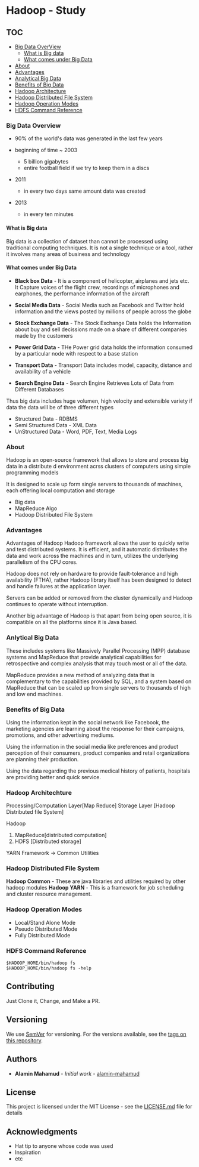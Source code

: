 # Hadoop - Study

## TOC

- [Big Data OverView](#Big-Data-Overview)
  - [What is Big data](#What-is-Big-data)
  - [What comes under Big Data](#What-comes-under-Big-Data)
- [About](#about)
- [Advantages](#advantages)
- [Analytical Big Data](#analytical-big-data)
- [Benefits of Big Data](#benefits-of-big-data)
- [Hadoop Architecture](#hadoop-architecture)
- [Hadoop Distributed File System](#hadoop-distributed-file-systems)
- [Hadoop Operation Modes](#hadoop-operation-modes)
- [HDFS Command Reference](#hdfs-command-reference)

### Big Data Overview

- 90% of the world's data was generated in the last few years
- beginning of time ~ 2003

  - 5 billion gigabytes
  - entire football field if we try to keep them in a discs

- 2011

  - in every two days same amount data was created

- 2013
  - in every ten minutes

#### What is Big data

Big data is a collection of dataset than cannot be processed using traditional computing techniques. It is not a single technique or a tool, rather it involves many areas of business and technology

#### What comes under Big Data

- **Black box Data** - It is a component of helicopter, airplanes and jets etc.
  It Capture voices of the flight crew, recordings of microphones and earphones, the performance information of the aircraft

- **Social Media Data** - Social Media such as Facebook and Twitter hold information and the views posted by millions of people across the globe

- **Stock Exchange Data** - The Stock Exchange Data holds the Information about buy and sell decissions made on a share of different companies made by the customers

- **Power Grid Data** - THe Power grid data holds the information consumed by a particular node with respect to a base station

- **Transport Data** - Transport Data includes model, capacity, distance and availability of a vehicle

- **Search Engine Data** - Search Engine Retrieves Lots of Data from Different Databases

Thus big data includes huge volumen, high velocity and extensible variety if data
the data will be of three different types

- Structured Data - RDBMS
- Semi Structured Data - XML Data
- UnStructured Data - Word, PDF, Text, Media Logs

### About

Hadoop is an open-source framework that allows to store and process big data in
a distribute d environment acrss clusters of computers using simple programming models

It is designed to scale up form single servers to thousands of machines, each offering local computation and storage

- Big data
- MapReduce Algo
- Hadoop Distributed File System

### Advantages

Advantages of Hadoop
Hadoop framework allows the user to quickly write and test distributed systems. It is efficient, and it automatic distributes the data and work across the machines and in turn, utilizes the underlying parallelism of the CPU cores.

Hadoop does not rely on hardware to provide fault-tolerance and high availability (FTHA), rather Hadoop library itself has been designed to detect and handle failures at the application layer.

Servers can be added or removed from the cluster dynamically and Hadoop continues to operate without interruption.

Another big advantage of Hadoop is that apart from being open source, it is compatible on all the platforms since it is Java based.

### Anlytical Big Data

These includes systems like Massively Parallel Processing (MPP) database systems and MapReduce that provide analytical capabilities for retrospective and complex analysis that may touch most or all of the data.

MapReduce provides a new method of analyzing data that is complementary to the capabilities provided by SQL, and a system based on MapReduce that can be scaled up from single servers to thousands of high and low end machines.

### Benefits of Big Data

Using the information kept in the social network like Facebook, the marketing agencies are learning about the response for their campaigns, promotions, and other advertising mediums.

Using the information in the social media like preferences and product perception of their consumers, product companies and retail organizations are planning their production.

Using the data regarding the previous medical history of patients, hospitals are providing better and quick service.

### Hadoop Architechture

Processing/Computation Layer[Map Reduce]
Storage Layer [Hadoop Distributed file System]

Hadoop

1. MapReduce[distributed computation]
2. HDFS [Distributed storage]

YARN Framework -> Common Utilities

### Hadoop Distributed File System

**Hadoop Common** - These are java libraries and utilities required by other hadoop modules
**Hadoop YARN** - This is a framework for job scheduling and cluster resource management.

### Hadoop Operation Modes

- Local/Stand Alone Mode
- Pseudo Distributed Mode
- Fully Distributed Mode

### HDFS Command Reference

```shell
$HADOOP_HOME/bin/hadoop fs
$HADOOP_HOME/bin/hadoop fs -help
```
## Contributing

Just Clone it, Change, and Make a PR.

## Versioning

We use [SemVer](http://semver.org/) for versioning. For the versions available, see the [tags on this repository](https://github.com/your/project/tags). 

## Authors

* **Alamin Mahamud** - *Initial work* - [alamin-mahamud](https://github.com/alamin-mahamud)

## License

This project is licensed under the MIT License - see the [LICENSE.md](LICENSE.md) file for details

## Acknowledgments

* Hat tip to anyone whose code was used
* Inspiration
* etc
